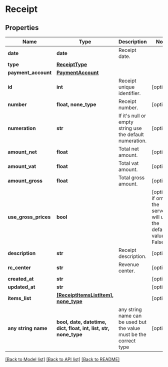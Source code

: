 # Receipt



## Properties
Name | Type | Description | Notes
------------ | ------------- | ------------- | -------------
**date** | **date** | Receipt date. | 
**type** | [**ReceiptType**](ReceiptType.md) |  | 
**payment_account** | [**PaymentAccount**](PaymentAccount.md) |  | 
**id** | **int** | Receipt unique identifier. | [optional] 
**number** | **float, none_type** | Receipt number. | [optional] 
**numeration** | **str** | If it&#39;s null or empty string use the default numeration. | [optional] 
**amount_net** | **float** | Total net amount. | [optional] 
**amount_vat** | **float** | Total vat amount. | [optional] 
**amount_gross** | **float** | Total gross amount. | [optional] 
**use_gross_prices** | **bool** |  | [optional]  if omitted the server will use the default value of False
**description** | **str** | Receipt description. | [optional] 
**rc_center** | **str** | Revenue center. | [optional] 
**created_at** | **str** |  | [optional] 
**updated_at** | **str** |  | [optional] 
**items_list** | [**[ReceiptItemsListItem], none_type**](ReceiptItemsListItem.md) |  | [optional] 
**any string name** | **bool, date, datetime, dict, float, int, list, str, none_type** | any string name can be used but the value must be the correct type | [optional]

[[Back to Model list]](../README.md#documentation-for-models) [[Back to API list]](../README.md#documentation-for-api-endpoints) [[Back to README]](../README.md)


